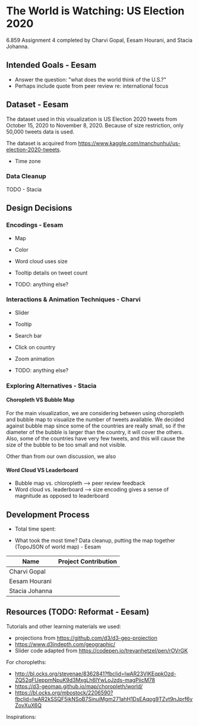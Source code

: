 # The World is Watching: US Election 2020

6.859 Assignment 4 completed by Charvi Gopal, Eesam Hourani, and Stacia Johanna.

## Intended Goals - Eesam

* Answer the question: "what does the world think of the U.S.?"
* Perhaps include quote from peer review re: international focus



## Dataset - Eesam

The dataset used in this visualization is US Election 2020 tweets from October 15, 2020 to November 8, 2020. Because of size restriction, only 50,000 tweets data is used.

The dataset is acquired from https://www.kaggle.com/manchunhui/us-election-2020-tweets.

* Time zone

### Data Cleanup

TODO - Stacia



## Design Decisions

### Encodings - Eesam

* Map

* Color

* Word cloud uses size

* Tooltip details on tweet count

* TODO: anything else?

  

### Interactions & Animation Techniques - Charvi

* Slider

* Tooltip

* Search bar

* Click on country

* Zoom animation

* TODO: anything else?

  

### Exploring Alternatives - Stacia
#### Choropleth VS Bubble Map
For the main visualization, we are considering between using choropleth and bubble map to visualize the number of tweets available. We decided against bubble map since some of the countries are really small, so if the diameter of the bubble is larger than the country, it will cover the others. Also, some of the countries have very few tweets, and this will cause the size of the bubble to be too small and not visible.

Other than from our own discussion, we also

#### Word Cloud VS Leaderboard
* Bubble map vs. chloropleth --> peer review feedback
* Word cloud vs. leaderboard --> size encoding gives a sense of magnitude as opposed to leaderboard



## Development Process

* Total time spent:

* What took the most time? Data cleanup, putting the map together (TopoJSON of world map) - Eesam

| Name           | Project Contribution |
| -------------- | -------------------- |
| Charvi Gopal   |                      |
| Eesam Hourani  |                      |
| Stacia Johanna |                      |



## Resources (TODO: Reformat - Eesam)

Tutorials and other learning materials we used:

- projections from https://github.com/d3/d3-geo-projection
- https://www.d3indepth.com/geographic/
- Slider code adapted from https://codepen.io/trevanhetzel/pen/rOVrGK

For choropleths:

- http://bl.ocks.org/stevenae/8362841?fbclid=IwAR23VlKEqpkOzd-ZQ52qFUeppmNpuK9d3MxgLh6lYwLoJzds-magPiicM78
- https://d3-geomap.github.io/map/choropleth/world/
- https://bl.ocks.org/mbostock/2206590?fbclid=IwAR2kSSQF5ikNSoB7SinuiMgm271ahH1DsEAqog9TZvt9nJprf6yZovXuX6Q 

Inspirations: